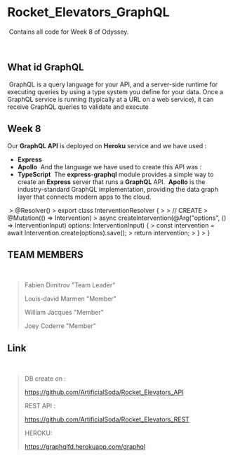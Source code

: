 # Rocket_Elevators_GraphQL
​
Contains all code for Week 8 of Odyssey.
​
  
​
## What id GraphQL
​
GraphQL is a query language for your API, and a server-side runtime for executing queries by using a type system you define for your data.
​
Once a GraphQL service is running (typically at a URL on a web service), it can receive GraphQL queries to validate and execute
​
## Week 8
Our **GraphQL API** is deployed on **Heroku** service and we have used :
​
 - **Express**
 - **Apollo**
​
And the language we have used to create this API was :
​
 - **TypeScript**
​
The **express**-**graphql** module provides a simple way to create an **Express** server that runs a **GraphQL** API.
​
**Apollo** is the industry-standard GraphQL implementation, providing the data graph layer that connects modern apps to the cloud. 
 
​
    > @Resolver()
    > export  class  InterventionResolver {
    > 
    >	// CREATE
    >   @Mutation(() =>  Intervention)
    >     async  createIntervention(@Arg("options", () =>  InterventionInput) options: InterventionInput) {
    >     	const  intervention = await  Intervention.create(options).save();
    >     	return  intervention;
    >     }
    > }
    
## TEAM MEMBERS
​
> Fabien Dimitrov "Team Leader"
>
> Louis-david Marmen "Member"
>
> William Jacques "Member"
>
> Joey Coderre "Member"
​
## Link
​
> DB create on :
>
> https://github.com/ArtificialSoda/Rocket_Elevators_API
>
> REST API :
>
> https://github.com/ArtificialSoda/Rocket_Elevators_REST
>
> HEROKU:
>
> https://graphqlfd.herokuapp.com/graphql